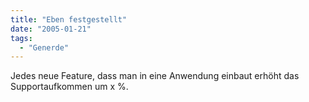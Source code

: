 ```yaml
---
title: "Eben festgestellt"
date: "2005-01-21"
tags:
  - "Generde"
---
```


Jedes neue Feature, dass man in eine Anwendung einbaut erhöht das Supportaufkommen um x %.
